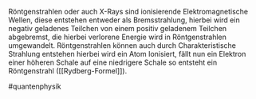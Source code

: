 Röntgenstrahlen oder auch X-Rays sind ionisierende Elektromagnetische Wellen, diese entstehen entweder als Bremsstrahlung, hierbei wird ein negativ geladenes Teilchen von einem positiv geladenem Teilchen abgebremst, die hierbei verlorene Energie wird in Röntgenstrahlen umgewandelt. Röntgenstrahlen können auch durch Charakteristische Strahlung entstehen hierbei wird ein Atom Ionisiert, fällt nun ein Elektron einer höheren Schale auf eine niedrigere Schale so entsteht ein Röntgenstrahl ([[Rydberg-Formel]]). 

#quantenphysik 